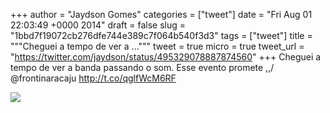 
+++
author = "Jaydson Gomes"
categories = ["tweet"]
date = "Fri Aug 01 22:03:49 +0000 2014"
draft = false
slug = "1bbd7f19072cb276dfe744e389c7f064b540f3d3"
tags = ["tweet"]
title = """Cheguei a tempo de ver a ..."""
tweet = true
micro = true
tweet_url = "https://twitter.com/jaydson/status/495329078887874560"
+++
Cheguei a tempo de ver a banda passando o som. Esse evento promete \,,/ @frontinaracaju http://t.co/qglfWcM6RF

![](/images/tweet-media/495329078887874560-Bt_DKjSIEAArlou.jpg)